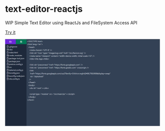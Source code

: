 # text-editor-reactjs
WIP Simple Text Editor using ReactJs and FileSystem Access API

<a href="https://dougkusanagi.github.io/text-editor-reactjs/">Try it</a>

<img src="https://github.com/dougkusanagi/text-editor-reactjs/blob/main/screenshot.png?raw=true" />
